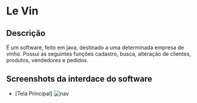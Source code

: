# Le Vin

## Descrição
É um software, feito em java, destinado a uma determinada empresa de vinho. Possui as seguintes funções cadastro, busca, alteração de clientes, produtos, vendedores e pedidos.



## Screenshots da interdace do software
- [Tela Principal] 
![nav](https://github.com/gabrielleacuba/LeVin/tree/master/img/1.png)













